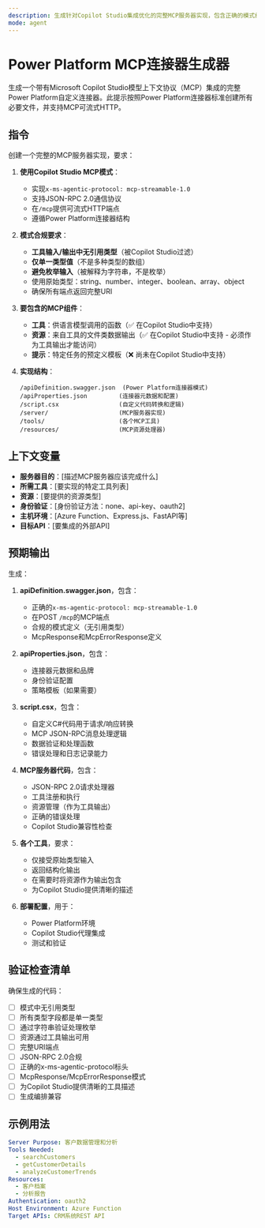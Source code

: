 ```yaml
---
description: 生成针对Copilot Studio集成优化的完整MCP服务器实现，包含正确的模式约束和可流式HTTP支持
mode: agent
---
```


# Power Platform MCP连接器生成器

生成一个带有Microsoft Copilot Studio模型上下文协议（MCP）集成的完整Power Platform自定义连接器。此提示按照Power Platform连接器标准创建所有必要文件，并支持MCP可流式HTTP。

## 指令

创建一个完整的MCP服务器实现，要求：

1. **使用Copilot Studio MCP模式**：
   - 实现`x-ms-agentic-protocol: mcp-streamable-1.0`
   - 支持JSON-RPC 2.0通信协议
   - 在`/mcp`提供可流式HTTP端点
   - 遵循Power Platform连接器结构

2. **模式合规要求**：
   - **工具输入/输出中无引用类型**（被Copilot Studio过滤）
   - **仅单一类型值**（不是多种类型的数组）
   - **避免枚举输入**（被解释为字符串，不是枚举）
   - 使用原始类型：string、number、integer、boolean、array、object
   - 确保所有端点返回完整URI

3. **要包含的MCP组件**：
   - **工具**：供语言模型调用的函数（✅ 在Copilot Studio中支持）
   - **资源**：来自工具的文件类数据输出（✅ 在Copilot Studio中支持 - 必须作为工具输出才能访问）
   - **提示**：特定任务的预定义模板（❌ 尚未在Copilot Studio中支持）

4. **实现结构**：
   ```
   /apiDefinition.swagger.json  (Power Platform连接器模式)
   /apiProperties.json         (连接器元数据和配置)
   /script.csx                 (自定义代码转换和逻辑)
   /server/                    (MCP服务器实现)
   /tools/                     (各个MCP工具)
   /resources/                 (MCP资源处理器)
   ```

## 上下文变量

- **服务器目的**：[描述MCP服务器应该完成什么]
- **所需工具**：[要实现的特定工具列表]
- **资源**：[要提供的资源类型]
- **身份验证**：[身份验证方法：none、api-key、oauth2]
- **主机环境**：[Azure Function、Express.js、FastAPI等]
- **目标API**：[要集成的外部API]

## 预期输出

生成：

1. **apiDefinition.swagger.json**，包含：
   - 正确的`x-ms-agentic-protocol: mcp-streamable-1.0`
   - 在POST `/mcp`的MCP端点
   - 合规的模式定义（无引用类型）
   - McpResponse和McpErrorResponse定义

2. **apiProperties.json**，包含：
   - 连接器元数据和品牌
   - 身份验证配置
   - 策略模板（如果需要）

3. **script.csx**，包含：
   - 自定义C#代码用于请求/响应转换
   - MCP JSON-RPC消息处理逻辑
   - 数据验证和处理函数
   - 错误处理和日志记录能力

4. **MCP服务器代码**，包含：
   - JSON-RPC 2.0请求处理器
   - 工具注册和执行
   - 资源管理（作为工具输出）
   - 正确的错误处理
   - Copilot Studio兼容性检查

5. **各个工具**，要求：
   - 仅接受原始类型输入
   - 返回结构化输出
   - 在需要时将资源作为输出包含
   - 为Copilot Studio提供清晰的描述

6. **部署配置**，用于：
   - Power Platform环境
   - Copilot Studio代理集成
   - 测试和验证

## 验证检查清单

确保生成的代码：
- [ ] 模式中无引用类型
- [ ] 所有类型字段都是单一类型
- [ ] 通过字符串验证处理枚举
- [ ] 资源通过工具输出可用
- [ ] 完整URI端点
- [ ] JSON-RPC 2.0合规
- [ ] 正确的x-ms-agentic-protocol标头
- [ ] McpResponse/McpErrorResponse模式
- [ ] 为Copilot Studio提供清晰的工具描述
- [ ] 生成编排兼容

## 示例用法

```yaml
Server Purpose: 客户数据管理和分析
Tools Needed:
  - searchCustomers
  - getCustomerDetails
  - analyzeCustomerTrends
Resources:
  - 客户档案
  - 分析报告
Authentication: oauth2
Host Environment: Azure Function
Target APIs: CRM系统REST API
```